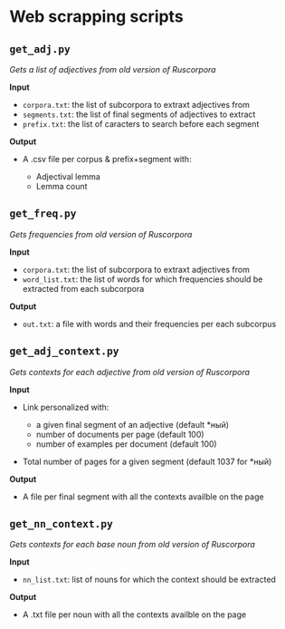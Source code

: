 # Web scrapping scripts

## `get_adj.py` 

*Gets a list of adjectives from old version of Ruscorpora*

**Input**

- `corpora.txt`: the list of subcorpora to extraxt adjectives from
- `segments.txt`: the list of final segments of adjectives to extract
- `prefix.txt`: the list of caracters to search before each segment

**Output**

- A .csv file per corpus & prefix+segment with: 

    - Adjectival lemma
    - Lemma count

## `get_freq.py` 

*Gets frequencies from old version of Ruscorpora*

**Input**

- `corpora.txt`: the list of subcorpora to extraxt adjectives from
- `word_list.txt`: the list of words for which frequencies should be extracted from each subcorpora

**Output**

- `out.txt`: a file with words and their frequencies per each subcorpus

## `get_adj_context.py`

*Gets contexts for each adjective from old version of Ruscorpora*

**Input**

- Link personalized with:

    - a given final segment of an adjective (default \*ный)
    - number of documents per page (default 100)
    - number of examples per document (default 100)

- Total number of pages for a given segment (default 1037 for \*ный)

**Output**

- A file per final segment with all the contexts availble on the page

## `get_nn_context.py`

*Gets contexts for each base noun from old version of Ruscorpora*

**Input**

- `nn_list.txt`: list of nouns for which the context should be extracted

**Output**

- A .txt file per noun with all the contexts availble on the page
